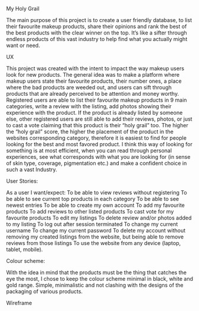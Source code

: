My Holy Grail

The main purpose of this project is to create a user friendly database, to list their favourite makeup products, share their opinions and rank the best of the best products with the clear winner on the top. It’s like a sifter through endless products of this vast industry to help find what you actually might want or need. 

UX

This project was created with the intent to impact the way makeup users look for new products. The general idea was to make a platform where makeup users state their favourite products, their number ones, a place where the bad products are weeded out, and users can sift through products that are already perceived to be attention and money worthy. Registered users are able to list their favourite makeup products in 9 main categories, write a review with the listing, add photos showing their experience with the product. If the product is already listed by someone else, other registered users are still able to add their reviews, photos, or just to cast a vote claiming that this product is their “holy grail” too. The higher the “holy grail” score, the higher the placement of the product in the websites corresponding category, therefore it is easiest to find for people looking for the best and most favored product.  I think this way of looking for something is at most efficient, when you can read through personal experiences, see what corresponds with what you are looking for (in sense of skin type, coverage, pigmentation etc.) and make a confident choice in such a vast Industry.

User Stories:

As a user I want/expect:
To be able to view reviews without registering
To be able to see current top products in each category
To be able to see newest entries
To be able to create my own account
To add my favourite products
To add reviews to other listed products
To cast vote for my favourite products
To edit my listings
To delete review and/or photos added to my listing
To log out after session terminated
To change my current username
To change my current password
To delete my account without removing my created listings from the website, but being able to remove reviews from those listings
To use the website from any device (laptop, tablet, mobile).


Colour scheme:

With the idea in mind that the products must be the thing that catches the eye the most, I chose to keep the colour scheme minimal in black, white and gold range. Simple, minimalistic and not clashing with the designs of the packaging of various products.

Wireframe

 
 


 
